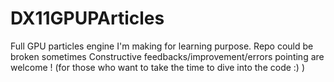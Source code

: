 # DX11GPUPArticles

Full GPU particles engine I'm making for learning purpose.
Repo could be broken sometimes
Constructive feedbacks/improvement/errors pointing are welcome ! (for those who want to take the time to dive into the code :) )
